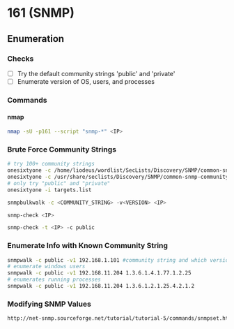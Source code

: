 # 161 (SNMP)

## Enumeration

### Checks

* [ ] Try the default community strings 'public' and 'private'
* [ ] Enumerate version of OS, users, and processes

### Commands

#### nmap

```bash
nmap -sU -p161 --script "snmp-*" <IP>
```

### Brute Force Community Strings

```bash
# try 100+ community strings
onesixtyone -c /home/liodeus/wordlist/SecLists/Discovery/SNMP/common-snmp-community-strings-onesixtyone.txt <IP>
onesixtyone -c /usr/share/seclists/Discovery/SNMP/common-snmp-community-strings.txt <IP>
# only try "public" and "private"
onesixtyone -i targets.list

```

```bash
snmpbulkwalk -c <COMMUNITY_STRING> -v<VERSION> <IP>
```

```bash
snmp-check <IP>

snmp-check -t <IP> -c public


```

### Enumerate Info with Known Community String

```bash
snmpwalk -c public -v1 192.168.1.101 #community string and which version
# enumerate windows users
snmpwalk -c public -v1 192.168.11.204 1.3.6.1.4.1.77.1.2.25 
# enumerates running processes
snmpwalk -c public -v1 192.168.11.204 1.3.6.1.2.1.25.4.2.1.2 
```

### Modifying SNMP Values

```bash
http://net-snmp.sourceforge.net/tutorial/tutorial-5/commands/snmpset.html
```
